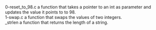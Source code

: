 0-reset_to_98.c   a function that takes a pointer to an int as parameter and updates the value it points to to 98.<br />
1-swap.c a function that swaps the values of two integers.<br />
 _strlen a function that returns the length of a string.<br />
